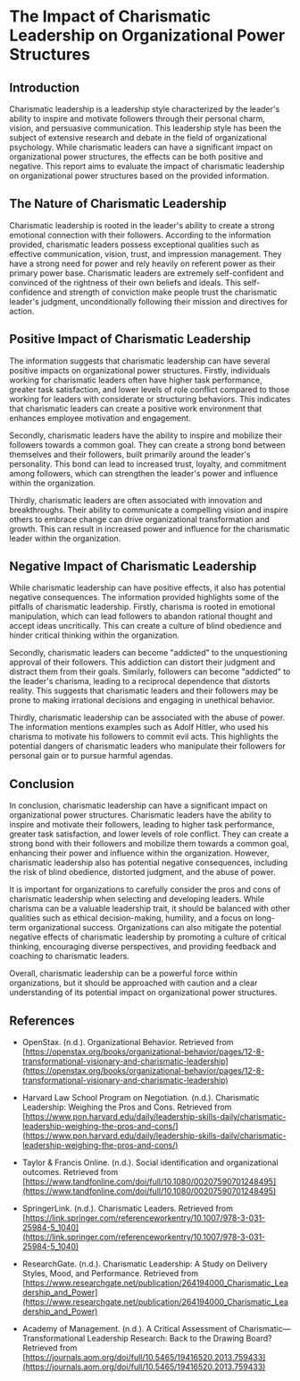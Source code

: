 # The Impact of Charismatic Leadership on Organizational Power Structures

## Introduction

Charismatic leadership is a leadership style characterized by the leader's ability to inspire and motivate followers through their personal charm, vision, and persuasive communication. This leadership style has been the subject of extensive research and debate in the field of organizational psychology. While charismatic leaders can have a significant impact on organizational power structures, the effects can be both positive and negative. This report aims to evaluate the impact of charismatic leadership on organizational power structures based on the provided information.

## The Nature of Charismatic Leadership

Charismatic leadership is rooted in the leader's ability to create a strong emotional connection with their followers. According to the information provided, charismatic leaders possess exceptional qualities such as effective communication, vision, trust, and impression management. They have a strong need for power and rely heavily on referent power as their primary power base. Charismatic leaders are extremely self-confident and convinced of the rightness of their own beliefs and ideals. This self-confidence and strength of conviction make people trust the charismatic leader's judgment, unconditionally following their mission and directives for action.

## Positive Impact of Charismatic Leadership

The information suggests that charismatic leadership can have several positive impacts on organizational power structures. Firstly, individuals working for charismatic leaders often have higher task performance, greater task satisfaction, and lower levels of role conflict compared to those working for leaders with considerate or structuring behaviors. This indicates that charismatic leaders can create a positive work environment that enhances employee motivation and engagement.

Secondly, charismatic leaders have the ability to inspire and mobilize their followers towards a common goal. They can create a strong bond between themselves and their followers, built primarily around the leader's personality. This bond can lead to increased trust, loyalty, and commitment among followers, which can strengthen the leader's power and influence within the organization.

Thirdly, charismatic leaders are often associated with innovation and breakthroughs. Their ability to communicate a compelling vision and inspire others to embrace change can drive organizational transformation and growth. This can result in increased power and influence for the charismatic leader within the organization.

## Negative Impact of Charismatic Leadership

While charismatic leadership can have positive effects, it also has potential negative consequences. The information provided highlights some of the pitfalls of charismatic leadership. Firstly, charisma is rooted in emotional manipulation, which can lead followers to abandon rational thought and accept ideas uncritically. This can create a culture of blind obedience and hinder critical thinking within the organization.

Secondly, charismatic leaders can become "addicted" to the unquestioning approval of their followers. This addiction can distort their judgment and distract them from their goals. Similarly, followers can become "addicted" to the leader's charisma, leading to a reciprocal dependence that distorts reality. This suggests that charismatic leaders and their followers may be prone to making irrational decisions and engaging in unethical behavior.

Thirdly, charismatic leadership can be associated with the abuse of power. The information mentions examples such as Adolf Hitler, who used his charisma to motivate his followers to commit evil acts. This highlights the potential dangers of charismatic leaders who manipulate their followers for personal gain or to pursue harmful agendas.

## Conclusion

In conclusion, charismatic leadership can have a significant impact on organizational power structures. Charismatic leaders have the ability to inspire and motivate their followers, leading to higher task performance, greater task satisfaction, and lower levels of role conflict. They can create a strong bond with their followers and mobilize them towards a common goal, enhancing their power and influence within the organization. However, charismatic leadership also has potential negative consequences, including the risk of blind obedience, distorted judgment, and the abuse of power.

It is important for organizations to carefully consider the pros and cons of charismatic leadership when selecting and developing leaders. While charisma can be a valuable leadership trait, it should be balanced with other qualities such as ethical decision-making, humility, and a focus on long-term organizational success. Organizations can also mitigate the potential negative effects of charismatic leadership by promoting a culture of critical thinking, encouraging diverse perspectives, and providing feedback and coaching to charismatic leaders.

Overall, charismatic leadership can be a powerful force within organizations, but it should be approached with caution and a clear understanding of its potential impact on organizational power structures.

## References

- OpenStax. (n.d.). Organizational Behavior. Retrieved from [https://openstax.org/books/organizational-behavior/pages/12-8-transformational-visionary-and-charismatic-leadership](https://openstax.org/books/organizational-behavior/pages/12-8-transformational-visionary-and-charismatic-leadership)

- Harvard Law School Program on Negotiation. (n.d.). Charismatic Leadership: Weighing the Pros and Cons. Retrieved from [https://www.pon.harvard.edu/daily/leadership-skills-daily/charismatic-leadership-weighing-the-pros-and-cons/](https://www.pon.harvard.edu/daily/leadership-skills-daily/charismatic-leadership-weighing-the-pros-and-cons/)

- Taylor & Francis Online. (n.d.). Social identification and organizational outcomes. Retrieved from [https://www.tandfonline.com/doi/full/10.1080/00207590701248495](https://www.tandfonline.com/doi/full/10.1080/00207590701248495)

- SpringerLink. (n.d.). Charismatic Leaders. Retrieved from [https://link.springer.com/referenceworkentry/10.1007/978-3-031-25984-5_1040](https://link.springer.com/referenceworkentry/10.1007/978-3-031-25984-5_1040)

- ResearchGate. (n.d.). Charismatic Leadership: A Study on Delivery Styles, Mood, and Performance. Retrieved from [https://www.researchgate.net/publication/264194000_Charismatic_Leadership_and_Power](https://www.researchgate.net/publication/264194000_Charismatic_Leadership_and_Power)

- Academy of Management. (n.d.). A Critical Assessment of Charismatic—Transformational Leadership Research: Back to the Drawing Board? Retrieved from [https://journals.aom.org/doi/full/10.5465/19416520.2013.759433](https://journals.aom.org/doi/full/10.5465/19416520.2013.759433)